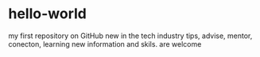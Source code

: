 # hello-world
my first repository on GitHub
new in the tech industry 
tips, advise, mentor, conecton, learning new information and skils.
are welcome
